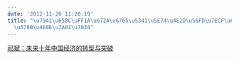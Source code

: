 ```yaml
---
date: '2012-11-20 11:20:19'
title: "\u7941\u658C\uFF1A\u672A\u6765\u5341\u5E74\u4E2D\u56FD\u7ECF\u6D4E\u7684\u8F6C\
  \u578B\u4E0E\u7A81\u7834"
---
```


[祁斌：未来十年中国经济的转型与突破](http://finance.sina.com.cn/stock/stockptd/20121114/152113674578.shtml  )



